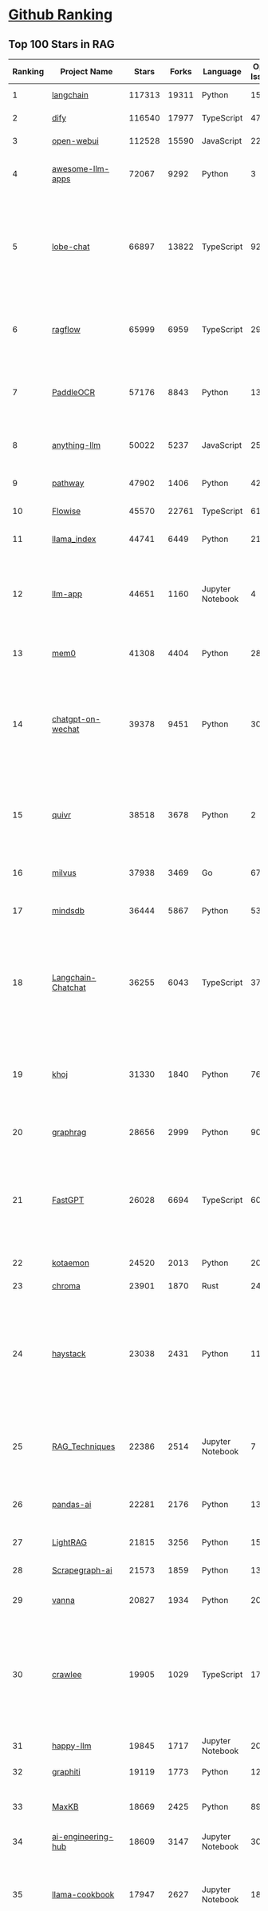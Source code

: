 [Github Ranking](../README.md)
==========

## Top 100 Stars in RAG

| Ranking | Project Name | Stars | Forks | Language | Open Issues | Description | Last Commit |
| ------- | ------------ | ----- | ----- | -------- | ----------- | ----------- | ----------- |
| 1 | [langchain](https://github.com/langchain-ai/langchain) | 117313 | 19311 | Python | 157 | 🦜🔗 Build context-aware reasoning applications | 2025-10-16T03:33:41Z |
| 2 | [dify](https://github.com/langgenius/dify) | 116540 | 17977 | TypeScript | 477 | Production-ready platform for agentic workflow development. | 2025-10-16T03:28:05Z |
| 3 | [open-webui](https://github.com/open-webui/open-webui) | 112528 | 15590 | JavaScript | 228 | User-friendly AI Interface (Supports Ollama, OpenAI API, ...) | 2025-10-15T19:30:41Z |
| 4 | [awesome-llm-apps](https://github.com/Shubhamsaboo/awesome-llm-apps) | 72067 | 9292 | Python | 3 | Collection of awesome LLM apps with AI Agents and RAG using OpenAI, Anthropic, Gemini and opensource models. | 2025-10-14T21:14:10Z |
| 5 | [lobe-chat](https://github.com/lobehub/lobe-chat) | 66897 | 13822 | TypeScript | 921 | 🤯 Lobe Chat - an open-source, modern design AI chat framework. Supports multiple AI providers (OpenAI / Claude 4 / Gemini / DeepSeek / Ollama / Qwen), Knowledge Base (file upload / RAG ), one click install MCP Marketplace and Artifacts / Thinking. One-click FREE deployment of your private AI Agent application. | 2025-10-16T03:30:14Z |
| 6 | [ragflow](https://github.com/infiniflow/ragflow) | 65999 | 6959 | TypeScript | 2907 | RAGFlow is a leading open-source Retrieval-Augmented Generation (RAG) engine that fuses cutting-edge RAG with Agent capabilities to create a superior context layer for LLMs | 2025-10-16T01:40:25Z |
| 7 | [PaddleOCR](https://github.com/PaddlePaddle/PaddleOCR) | 57176 | 8843 | Python | 131 | Turn any PDF or image document into structured data for your AI. A powerful, lightweight OCR toolkit that bridges the gap between images/PDFs and LLMs. Supports 80+ languages. | 2025-10-14T08:47:16Z |
| 8 | [anything-llm](https://github.com/Mintplex-Labs/anything-llm) | 50022 | 5237 | JavaScript | 257 | The all-in-one Desktop & Docker AI application with built-in RAG, AI agents, No-code agent builder, MCP compatibility,  and more. | 2025-10-16T01:24:54Z |
| 9 | [pathway](https://github.com/pathwaycom/pathway) | 47902 | 1406 | Python | 42 | Python ETL framework for stream processing, real-time analytics, LLM pipelines, and RAG. | 2025-10-15T05:02:54Z |
| 10 | [Flowise](https://github.com/FlowiseAI/Flowise) | 45570 | 22761 | TypeScript | 610 | Build AI Agents, Visually | 2025-10-15T08:46:41Z |
| 11 | [llama_index](https://github.com/run-llama/llama_index) | 44741 | 6449 | Python | 211 | LlamaIndex is the leading framework for building LLM-powered agents over your data. | 2025-10-15T19:36:09Z |
| 12 | [llm-app](https://github.com/pathwaycom/llm-app) | 44651 | 1160 | Jupyter Notebook | 4 | Ready-to-run cloud templates for RAG, AI pipelines, and enterprise search with live data. 🐳Docker-friendly.⚡Always in sync with Sharepoint, Google Drive, S3, Kafka, PostgreSQL, real-time data APIs, and more. | 2025-10-03T08:32:04Z |
| 13 | [mem0](https://github.com/mem0ai/mem0) | 41308 | 4404 | Python | 282 | Universal memory layer for AI Agents; Announcing OpenMemory MCP - local and secure memory management. | 2025-10-15T23:28:53Z |
| 14 | [chatgpt-on-wechat](https://github.com/zhayujie/chatgpt-on-wechat) | 39378 | 9451 | Python | 307 | 基于大模型搭建的聊天机器人，同时支持 微信公众号、企业微信应用、飞书、钉钉 等接入，可选择ChatGPT/Claude/DeepSeek/文心一言/讯飞星火/通义千问/ Gemini/GLM-4/Kimi/LinkAI，能处理文本、语音和图片，访问操作系统和互联网，支持基于自有知识库进行定制企业智能客服。 | 2025-08-08T02:47:49Z |
| 15 | [quivr](https://github.com/QuivrHQ/quivr) | 38518 | 3678 | Python | 2 | Opiniated RAG for integrating GenAI in your apps 🧠   Focus on your product rather than the RAG. Easy integration in existing products with customisation!  Any LLM: GPT4, Groq, Llama. Any Vectorstore: PGVector, Faiss. Any Files. Anyway you want.  | 2025-07-09T12:55:23Z |
| 16 | [milvus](https://github.com/milvus-io/milvus) | 37938 | 3469 | Go | 675 | Milvus is a high-performance, cloud-native vector database built for scalable vector ANN search | 2025-10-16T03:18:00Z |
| 17 | [mindsdb](https://github.com/mindsdb/mindsdb) | 36444 | 5867 | Python | 53 | AI Analytics and Knowledge Engine for RAG over large-scale, heterogeneous data. - The only MCP Server you'll ever need | 2025-10-15T23:13:03Z |
| 18 | [Langchain-Chatchat](https://github.com/chatchat-space/Langchain-Chatchat) | 36255 | 6043 | TypeScript | 37 | Langchain-Chatchat（原Langchain-ChatGLM）基于 Langchain 与 ChatGLM, Qwen 与 Llama 等语言模型的 RAG 与 Agent 应用 \| Langchain-Chatchat (formerly langchain-ChatGLM), local knowledge based LLM (like ChatGLM, Qwen and Llama) RAG and Agent app with langchain  | 2025-09-29T06:47:27Z |
| 19 | [khoj](https://github.com/khoj-ai/khoj) | 31330 | 1840 | Python | 76 | Your AI second brain. Self-hostable. Get answers from the web or your docs. Build custom agents, schedule automations, do deep research. Turn any online or local LLM into your personal, autonomous AI (gpt, claude, gemini, llama, qwen, mistral). Get started - free. | 2025-09-16T09:17:58Z |
| 20 | [graphrag](https://github.com/microsoft/graphrag) | 28656 | 2999 | Python | 90 | A modular graph-based Retrieval-Augmented Generation (RAG) system | 2025-10-16T00:35:04Z |
| 21 | [FastGPT](https://github.com/labring/FastGPT) | 26028 | 6694 | TypeScript | 603 | FastGPT is a knowledge-based platform built on the LLMs, offers a comprehensive suite of out-of-the-box capabilities such as data processing, RAG retrieval, and visual AI workflow orchestration, letting you easily develop and deploy complex question-answering systems without the need for extensive setup or configuration. | 2025-10-15T08:46:32Z |
| 22 | [kotaemon](https://github.com/Cinnamon/kotaemon) | 24520 | 2013 | Python | 202 | An open-source RAG-based tool for chatting with your documents. | 2025-07-04T11:31:58Z |
| 23 | [chroma](https://github.com/chroma-core/chroma) | 23901 | 1870 | Rust | 243 | Open-source search and retrieval database for AI applications. | 2025-10-16T02:44:50Z |
| 24 | [haystack](https://github.com/deepset-ai/haystack) | 23038 | 2431 | Python | 111 | AI orchestration framework to build customizable, production-ready LLM applications. Connect components (models, vector DBs, file converters) to pipelines or agents that can interact with your data. With advanced retrieval methods, it's best suited for building RAG, question answering, semantic search or conversational agent chatbots. | 2025-10-15T15:38:46Z |
| 25 | [RAG_Techniques](https://github.com/NirDiamant/RAG_Techniques) | 22386 | 2514 | Jupyter Notebook | 7 | This repository showcases various advanced techniques for Retrieval-Augmented Generation (RAG) systems. RAG systems combine information retrieval with generative models to provide accurate and contextually rich responses. | 2025-10-08T16:38:05Z |
| 26 | [pandas-ai](https://github.com/sinaptik-ai/pandas-ai) | 22281 | 2176 | Python | 13 | Chat with your database or your datalake (SQL, CSV, parquet). PandasAI makes data analysis conversational using LLMs and RAG. | 2025-10-13T08:25:24Z |
| 27 | [LightRAG](https://github.com/HKUDS/LightRAG) | 21815 | 3256 | Python | 157 | [EMNLP2025] "LightRAG: Simple and Fast Retrieval-Augmented Generation" | 2025-10-16T03:30:19Z |
| 28 | [Scrapegraph-ai](https://github.com/ScrapeGraphAI/Scrapegraph-ai) | 21573 | 1859 | Python | 13 | Python scraper based on AI | 2025-10-04T14:52:26Z |
| 29 | [vanna](https://github.com/vanna-ai/vanna) | 20827 | 1934 | Python | 206 | 🤖 Chat with your SQL database 📊. Accurate Text-to-SQL Generation via LLMs using RAG 🔄. | 2025-10-15T15:00:03Z |
| 30 | [crawlee](https://github.com/apify/crawlee) | 19905 | 1029 | TypeScript | 170 | Crawlee—A web scraping and browser automation library for Node.js to build reliable crawlers. In JavaScript and TypeScript. Extract data for AI, LLMs, RAG, or GPTs. Download HTML, PDF, JPG, PNG, and other files from websites. Works with Puppeteer, Playwright, Cheerio, JSDOM, and raw HTTP. Both headful and headless mode. With proxy rotation. | 2025-10-15T16:29:19Z |
| 31 | [happy-llm](https://github.com/datawhalechina/happy-llm) | 19845 | 1717 | Jupyter Notebook | 20 | 📚 从零开始的大语言模型原理与实践教程 | 2025-10-07T02:56:02Z |
| 32 | [graphiti](https://github.com/getzep/graphiti) | 19119 | 1773 | Python | 120 | Build Real-Time Knowledge Graphs for AI Agents | 2025-10-15T17:00:38Z |
| 33 | [MaxKB](https://github.com/1Panel-dev/MaxKB) | 18669 | 2425 | Python | 89 | 🔥 MaxKB is an open-source platform for building enterprise-grade agents.  MaxKB 是强大易用的开源企业级智能体平台。 | 2025-10-16T03:25:47Z |
| 34 | [ai-engineering-hub](https://github.com/patchy631/ai-engineering-hub) | 18609 | 3147 | Jupyter Notebook | 30 | In-depth tutorials on LLMs, RAGs and real-world AI agent applications. | 2025-10-09T13:12:00Z |
| 35 | [llama-cookbook](https://github.com/meta-llama/llama-cookbook) | 17947 | 2627 | Jupyter Notebook | 18 | Welcome to the Llama Cookbook! This is your go to guide for Building with Llama: Getting started with Inference, Fine-Tuning, RAG. We also show you how to solve end to end problems using Llama model family and using them on various provider services   | 2025-10-13T07:49:53Z |
| 36 | [coze-studio](https://github.com/coze-dev/coze-studio) | 17922 | 2473 | TypeScript | 329 | An AI agent development platform with all-in-one visual tools, simplifying agent creation, debugging, and deployment like never before. Coze your way to AI Agent creation. | 2025-10-16T03:33:05Z |
| 37 | [DB-GPT](https://github.com/eosphoros-ai/DB-GPT) | 17462 | 2435 | Python | 427 | AI Native Data App Development framework with AWEL(Agentic Workflow Expression Language) and Agents | 2025-10-16T02:59:18Z |
| 38 | [mastra](https://github.com/mastra-ai/mastra) | 17399 | 1181 | TypeScript | 259 | The TypeScript AI agent framework. ⚡ Assistants, RAG, observability. Supports any LLM: GPT-4, Claude, Gemini, Llama. | 2025-10-16T03:31:01Z |
| 39 | [DocsGPT](https://github.com/arc53/DocsGPT) | 17198 | 1887 | Python | 30 | Private AI platform for agents, assistants and enterprise search. Built-in Agent Builder, Deep research, Document analysis, Multi-model support, and API connectivity for agents. | 2025-10-15T16:53:30Z |
| 40 | [sim](https://github.com/simstudioai/sim) | 17044 | 2210 | TypeScript | 60 | Open-source platform to build and deploy AI agent workflows. | 2025-10-16T03:10:57Z |
| 41 | [eliza](https://github.com/elizaOS/eliza) | 16992 | 5349 | TypeScript | 80 | Autonomous agents for everyone | 2025-10-15T17:38:24Z |
| 42 | [RagaAI-Catalyst](https://github.com/raga-ai-hub/RagaAI-Catalyst) | 16029 | 3709 | Python | 10 | Python SDK for Agent AI Observability, Monitoring and Evaluation Framework. Includes features like agent, llm and tools tracing, debugging multi-agentic system, self-hosted dashboard and advanced analytics with timeline and execution graph view  | 2025-09-24T22:07:16Z |
| 43 | [12-factor-agents](https://github.com/humanlayer/12-factor-agents) | 15571 | 1176 | TypeScript | 10 | What are the principles we can use to build LLM-powered software that is actually good enough to put in the hands of production customers? | 2025-09-21T14:37:40Z |
| 44 | [onyx](https://github.com/onyx-dot-app/onyx) | 15504 | 2083 | Python | 91 | Open Source AI Platform - AI Chat with advanced features that works with every LLM | 2025-10-16T01:34:12Z |
| 45 | [opik](https://github.com/comet-ml/opik) | 14821 | 1094 | Python | 109 | Debug, evaluate, and monitor your LLM applications, RAG systems, and agentic workflows with comprehensive tracing, automated evaluations, and production-ready dashboards. | 2025-10-16T00:17:36Z |
| 46 | [llmware](https://github.com/llmware-ai/llmware) | 14446 | 3000 | Python | 65 | Unified framework for building enterprise RAG pipelines with small, specialized models | 2025-07-24T19:13:39Z |
| 47 | [LangBot](https://github.com/langbot-app/LangBot) | 13757 | 1117 | Python | 130 | 🤩 Easy-to-use global IM bot platform designed for LLM era / 简单易用的大模型即时通信机器人开发平台 ⚡️ Bots for QQ / QQ频道 / Discord / LINE / WeChat(微信, 企业微信)/ Telegram / 飞书 / 钉钉 / Slack 🧩 Integrated with ChatGPT(GPT), DeepSeek, Dify, n8n, Langflow, Claude, Google Gemini, xAI, PPIO, Ollama, 阿里云百炼, SiliconFlow, Qwen, Moonshot, SillyTraven, MCP etc. LLM & Agent & RAG | 2025-10-15T10:42:14Z |
| 48 | [WrenAI](https://github.com/Canner/WrenAI) | 12241 | 1247 | TypeScript | 230 | ⚡️ GenBI (Generative BI) queries any database in natural language, generates accurate SQL (Text-to-SQL), charts (Text-to-Chart), and AI-powered insights in seconds. | 2025-10-15T07:53:01Z |
| 49 | [Qwen-Agent](https://github.com/QwenLM/Qwen-Agent) | 11969 | 1087 | Python | 356 | Agent framework and applications built upon Qwen>=3.0, featuring Function Calling, MCP, Code Interpreter, RAG, Chrome extension, etc. | 2025-09-26T03:53:35Z |
| 50 | [txtai](https://github.com/neuml/txtai) | 11708 | 746 | Python | 9 | 💡 All-in-one open-source AI framework for semantic search, LLM orchestration and language model workflows | 2025-10-13T19:54:50Z |
| 51 | [ragas](https://github.com/explodinggradients/ragas) | 11095 | 1124 | Python | 374 | Supercharge Your LLM Application Evaluations 🚀 | 2025-10-16T03:19:24Z |
| 52 | [llm-universe](https://github.com/datawhalechina/llm-universe) | 10402 | 1093 | Jupyter Notebook | 3 | 本项目是一个面向小白开发者的大模型应用开发教程，在线阅读地址：https://datawhalechina.github.io/llm-universe/ | 2025-10-02T11:20:39Z |
| 53 | [memvid](https://github.com/Olow304/memvid) | 10044 | 835 | Python | 39 | Video-based AI memory library. Store millions of text chunks in MP4 files with lightning-fast semantic search. No database needed. | 2025-10-12T14:03:06Z |
| 54 | [orama](https://github.com/oramasearch/orama) | 9844 | 365 | TypeScript | 9 | 🌌  A complete search engine and RAG pipeline in your browser, server or edge network with support for full-text, vector, and hybrid search in less than 2kb. | 2025-10-13T04:12:08Z |
| 55 | [bisheng](https://github.com/dataelement/bisheng) | 9755 | 1597 | TypeScript | 96 | BISHENG is an open LLM devops platform for next generation Enterprise AI applications. Powerful and comprehensive features include: GenAI workflow, RAG, Agent, Unified model management, Evaluation, SFT, Dataset Management, Enterprise-level System Management, Observability and more. | 2025-10-16T03:33:44Z |
| 56 | [SurfSense](https://github.com/MODSetter/SurfSense) | 9745 | 766 | Python | 51 | Open Source Alternative to NotebookLM / Perplexity, connected to external sources such as Search Engines, Slack, Linear, Jira, ClickUp, Confluence, Notion, YouTube, GitHub, Discord and more. Join our discord: https://discord.gg/ejRNvftDp9 | 2025-10-15T21:44:03Z |
| 57 | [note-gen](https://github.com/codexu/note-gen) | 9692 | 668 | TypeScript | 99 | A cross-platform Markdown AI note-taking software. | 2025-10-16T03:24:51Z |
| 58 | [langchain4j](https://github.com/langchain4j/langchain4j) | 9285 | 1709 | Java | 507 | LangChain4j is an open-source Java library that simplifies the integration of LLMs into Java applications through a unified API, providing access to popular LLMs and vector databases. It makes implementing RAG, tool calling (including support for MCP), and agents easy. LangChain4j integrates seamlessly with various enterprise Java frameworks. | 2025-10-15T17:35:02Z |
| 59 | [claude-flow](https://github.com/ruvnet/claude-flow) | 8963 | 1190 | JavaScript | 239 | 🌊 The leading agent orchestration platform for Claude. Deploy intelligent multi-agent swarms, coordinate autonomous workflows, and build conversational AI systems. Features    enterprise-grade architecture, distributed swarm intelligence, RAG integration, and native Claude Code support via MCP protocol. Ranked #1 in agent-based frameworks. | 2025-10-15T14:20:21Z |
| 60 | [promptfoo](https://github.com/promptfoo/promptfoo) | 8714 | 733 | TypeScript | 192 | Test your prompts, agents, and RAGs. AI Red teaming, pentesting, and vulnerability scanning for LLMs. Compare performance of GPT, Claude, Gemini, Llama, and more. Simple declarative configs with command line and CI/CD integration. | 2025-10-16T01:00:26Z |
| 61 | [RAG-Anything](https://github.com/HKUDS/RAG-Anything) | 8355 | 957 | Python | 78 | "RAG-Anything: All-in-One RAG Framework" | 2025-10-15T06:39:01Z |
| 62 | [aichat](https://github.com/sigoden/aichat) | 8337 | 534 | Rust | 6 | All-in-one LLM CLI tool featuring Shell Assistant, Chat-REPL, RAG, AI Tools & Agents, with access to OpenAI, Claude, Gemini, Ollama, Groq, and more. | 2025-10-10T03:07:46Z |
| 63 | [reor](https://github.com/reorproject/reor) | 8305 | 506 | JavaScript | 110 | Private & local AI personal knowledge management app for high entropy people. | 2025-05-13T21:28:59Z |
| 64 | [KAG](https://github.com/OpenSPG/KAG) | 7984 | 597 | Python | 145 | KAG is a logical form-guided reasoning and retrieval framework based on OpenSPG engine and LLMs.  It is used to build logical reasoning and factual Q&A solutions for professional domain knowledge bases. It can effectively overcome the shortcomings of the traditional RAG vector similarity calculation model. | 2025-09-22T06:49:24Z |
| 65 | [paper-qa](https://github.com/Future-House/paper-qa) | 7761 | 778 | Python | 125 | High accuracy RAG for answering questions from scientific documents with citations | 2025-10-16T01:31:31Z |
| 66 | [cognee](https://github.com/topoteretes/cognee) | 7671 | 684 | Python | 16 | Memory for AI Agents in 6 lines of code | 2025-10-15T18:27:09Z |
| 67 | [Upsonic](https://github.com/Upsonic/Upsonic) | 7657 | 711 | Python | 52 | Agent Framework For Fintech | 2025-10-15T22:00:08Z |
| 68 | [Verba](https://github.com/weaviate/Verba) | 7383 | 822 | Python | 52 | Retrieval Augmented Generation (RAG) chatbot powered by Weaviate | 2025-07-14T11:24:41Z |
| 69 | [R2R](https://github.com/SciPhi-AI/R2R) | 7373 | 605 | Python | 100 | SoTA production-ready AI retrieval system. Agentic Retrieval-Augmented Generation (RAG) with a RESTful API. | 2025-08-17T17:40:05Z |
| 70 | [deep-searcher](https://github.com/zilliztech/deep-searcher) | 7044 | 680 | Python | 40 | Open Source Deep Research Alternative to Reason and Search on Private Data. Written in Python. | 2025-07-10T12:40:41Z |
| 71 | [crawlee-python](https://github.com/apify/crawlee-python) | 6906 | 493 | Python | 72 | Crawlee—A web scraping and browser automation library for Python to build reliable crawlers. Extract data for AI, LLMs, RAG, or GPTs. Download HTML, PDF, JPG, PNG, and other files from websites. Works with BeautifulSoup, Playwright, and raw HTTP. Both headful and headless mode. With proxy rotation. | 2025-10-15T17:17:27Z |
| 72 | [awesome-ai-apps](https://github.com/Arindam200/awesome-ai-apps) | 6715 | 810 | Python | 14 | A collection of projects showcasing RAG, agents, workflows, and other AI use cases | 2025-10-10T21:27:31Z |
| 73 | [postgresml](https://github.com/postgresml/postgresml) | 6593 | 345 | Rust | 81 | Postgres with GPUs for ML/AI apps. | 2025-07-01T12:26:02Z |
| 74 | [rags](https://github.com/run-llama/rags) | 6510 | 662 | Python | 29 | Build ChatGPT over your data, all with natural language | 2024-04-05T05:36:59Z |
| 75 | [WeKnora](https://github.com/Tencent/WeKnora) | 6467 | 736 | Go | 75 | LLM-powered framework for deep document understanding, semantic retrieval, and context-aware answers using RAG paradigm. | 2025-10-15T03:48:49Z |
| 76 | [vespa](https://github.com/vespa-engine/vespa) | 6449 | 665 | Java | 203 | AI + Data, online. https://vespa.ai | 2025-10-16T02:02:13Z |
| 77 | [awesome-LLM-resources](https://github.com/WangRongsheng/awesome-LLM-resources) | 6346 | 621 | None | 0 | 🧑‍🚀 全世界最好的LLM资料总结（语音视频生成、Agent、辅助编程、数据处理、模型训练、模型推理、o1 模型、MCP、小语言模型、视觉语言模型） \| Summary of the world's best LLM resources.  | 2025-10-15T10:50:34Z |
| 78 | [LaVague](https://github.com/lavague-ai/LaVague) | 6183 | 571 | Python | 92 | Large Action Model framework to develop AI Web Agents | 2025-01-21T13:41:48Z |
| 79 | [rag-from-scratch](https://github.com/langchain-ai/rag-from-scratch) | 5677 | 1519 | Jupyter Notebook | 20 | None | 2025-06-26T03:16:10Z |
| 80 | [pyspur](https://github.com/PySpur-Dev/pyspur) | 5540 | 412 | TypeScript | 26 | A visual playground for agentic workflows: Iterate over your agents 10x faster | 2025-07-20T19:18:16Z |
| 81 | [obsidian-copilot](https://github.com/logancyang/obsidian-copilot) | 5468 | 462 | TypeScript | 259 | THE Copilot in Obsidian | 2025-10-15T16:31:31Z |
| 82 | [pgai](https://github.com/timescale/pgai) | 5414 | 283 | PLpgSQL | 19 | A suite of tools to develop RAG, semantic search, and other AI applications more easily with PostgreSQL | 2025-10-14T15:15:15Z |
| 83 | [TaskingAI](https://github.com/TaskingAI/TaskingAI) | 5331 | 355 | Python | 27 | The open source platform for AI-native application development. | 2024-12-02T22:18:38Z |
| 84 | [superduper](https://github.com/superduper-io/superduper) | 5219 | 530 | Python | 26 | Superduper: End-to-end framework for building custom AI applications and agents. | 2025-09-01T15:20:18Z |
| 85 | [sparrow](https://github.com/katanaml/sparrow) | 5015 | 501 | Python | 0 | Structured data extraction and instruction calling with ML, LLM and Vision LLM | 2025-10-15T11:41:05Z |
| 86 | [potpie](https://github.com/potpie-ai/potpie) | 4973 | 471 | Python | 42 | Prompt-To-Agent : Create custom engineering agents for your codebase | 2025-10-15T08:56:27Z |
| 87 | [trafilatura](https://github.com/adbar/trafilatura) | 4800 | 321 | Python | 81 | Python & Command-line tool to gather text and metadata on the Web: Crawling, scraping, extraction, output as CSV, JSON, HTML, MD, TXT, XML | 2025-09-12T13:24:16Z |
| 88 | [refly](https://github.com/refly-ai/refly) | 4735 | 418 | TypeScript | 83 | The Open-Source Agentic Workspace for Human-AI Collaboration. | 2025-10-15T12:13:27Z |
| 89 | [genkit](https://github.com/firebase/genkit) | 4718 | 525 | TypeScript | 545 | Open-source framework for building AI-powered apps in JavaScript, Go, and Python, built and used in production by Google | 2025-10-16T00:25:28Z |
| 90 | [eko](https://github.com/FellouAI/eko) | 4667 | 412 | TypeScript | 2 | Eko (Eko Keeps Operating) - Build Production-ready Agentic Workflow with Natural Language - eko.fellou.ai | 2025-10-15T19:27:39Z |
| 91 | [LLMForEverybody](https://github.com/luhengshiwo/LLMForEverybody) | 4503 | 441 | Jupyter Notebook | 2 | 每个人都能看懂的大模型知识分享，LLMs春/秋招大模型面试前必看，让你和面试官侃侃而谈 | 2025-10-13T07:02:32Z |
| 92 | [AutoRAG](https://github.com/Marker-Inc-Korea/AutoRAG) | 4355 | 348 | Python | 128 | AutoRAG: An Open-Source Framework for Retrieval-Augmented Generation (RAG) Evaluation & Optimization with AutoML-Style Automation | 2025-10-13T05:33:43Z |
| 93 | [ragapp](https://github.com/ragapp/ragapp) | 4342 | 484 | TypeScript | 51 | The easiest way to use Agentic RAG in any enterprise | 2025-01-22T14:23:25Z |
| 94 | [LLM-Engineers-Handbook](https://github.com/PacktPublishing/LLM-Engineers-Handbook) | 4282 | 987 | Python | 19 | The LLM's practical guide: From the fundamentals to deploying advanced LLM and RAG apps to AWS using LLMOps best practices | 2025-03-08T15:54:34Z |
| 95 | [cognita](https://github.com/truefoundry/cognita) | 4262 | 358 | Python | 14 | RAG (Retrieval Augmented Generation) Framework for building modular, open source applications for production by TrueFoundry  | 2025-09-01T03:04:49Z |
| 96 | [airweave](https://github.com/airweave-ai/airweave) | 4247 | 524 | Python | 12 | Airweave lets agents search any app | 2025-10-15T13:32:29Z |
| 97 | [llm-twin-course](https://github.com/decodingai-magazine/llm-twin-course) | 4180 | 698 | Python | 4 | 🤖 𝗟𝗲𝗮𝗿𝗻 for 𝗳𝗿𝗲𝗲 how to 𝗯𝘂𝗶𝗹𝗱 an end-to-end 𝗽𝗿𝗼𝗱𝘂𝗰𝘁𝗶𝗼𝗻-𝗿𝗲𝗮𝗱𝘆 𝗟𝗟𝗠 & 𝗥𝗔𝗚 𝘀𝘆𝘀𝘁𝗲𝗺 using 𝗟𝗟𝗠𝗢𝗽𝘀 best practices: ~ 𝘴𝘰𝘶𝘳𝘤𝘦 𝘤𝘰𝘥𝘦 + 12 𝘩𝘢𝘯𝘥𝘴-𝘰𝘯 𝘭𝘦𝘴𝘴𝘰𝘯𝘴 | 2025-04-26T14:11:47Z |
| 98 | [ruoyi-ai](https://github.com/ageerle/ruoyi-ai) | 4158 | 1022 | Java | 30 | RuoYi AI 是一个全栈式 AI 开发平台，旨在帮助开发者快速构建和部署个性化的 AI 应用。 | 2025-10-13T06:58:01Z |
| 99 | [casibase](https://github.com/casibase/casibase) | 4129 | 492 | Go | 43 | ⚡️AI Cloud OS: Open-source enterprise-level AI knowledge base and MCP (model-context-protocol)/A2A (agent-to-agent) management platform with admin UI, user management and Single-Sign-On⚡️, supports ChatGPT, Claude, Llama, Ollama, HuggingFace, etc., chat bot demo: https://ai.casibase.com, admin UI demo: https://ai-admin.casibase.com | 2025-10-15T18:18:36Z |
| 100 | [infinity](https://github.com/infiniflow/infinity) | 4124 | 390 | C++ | 125 | The AI-native database built for LLM applications, providing incredibly fast hybrid search of dense vector, sparse vector, tensor (multi-vector), and full-text. | 2025-10-14T13:11:47Z |

